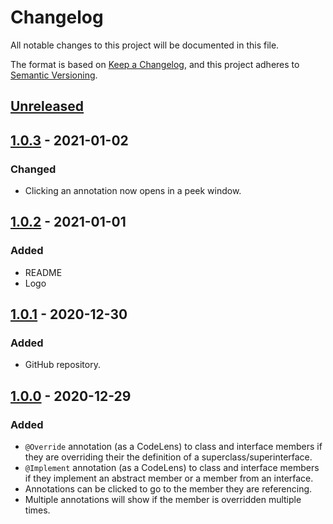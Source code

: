 # Changelog

All notable changes to this project will be documented in this file.

The format is based on [Keep a Changelog](https://keepachangelog.com/en/1.0.0/),
and this project adheres to [Semantic Versioning](https://semver.org/spec/v2.0.0.html).

## [Unreleased]

## [1.0.3] - 2021-01-02

### Changed

-   Clicking an annotation now opens in a peek window.

## [1.0.2] - 2021-01-01

### Added

-   README
-   Logo

## [1.0.1] - 2020-12-30

### Added

-   GitHub repository.

## [1.0.0] - 2020-12-29

### Added

-   `@Override` annotation (as a CodeLens) to class and interface members if they are overriding their the definition of a superclass/superinterface.
-   `@Implement` annotation (as a CodeLens) to class and interface members if they implement an abstract member or a member from an interface.
-   Annotations can be clicked to go to the member they are referencing.
-   Multiple annotations will show if the member is overridden multiple times.

[unreleased]: https://github.com/Al3xCubed/annotation-lens-cubed/compare/v1.0.3...HEAD
[1.0.0]: https://github.com/Al3xCubed/annotation-lens-cubed/releases/tag/v1.0.0
[1.0.1]: https://github.com/Al3xCubed/annotation-lens-cubed/compare/v1.0.0...v1.0.1
[1.0.2]: https://github.com/Al3xCubed/annotation-lens-cubed/compare/v1.0.1...v1.0.2
[1.0.3]: https://github.com/Al3xCubed/annotation-lens-cubed/compare/v1.0.2...v1.0.3

